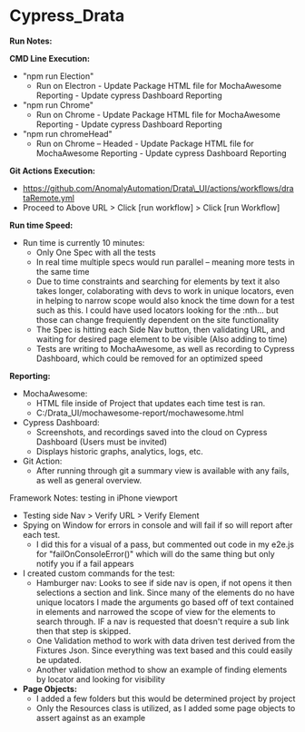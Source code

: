 # Cypress_Drata
**Run Notes:**

**CMD Line Execution:**

- "npm run Election"
  - Run on Electron - Update Package HTML file for MochaAwesome Reporting - Update cypress Dashboard Reporting
- "npm run Chrome"
  - Run on Chrome - Update Package HTML file for MochaAwesome Reporting - Update cypress Dashboard Reporting
- "npm run chromeHead"
  - Run on Chrome – Headed - Update Package HTML file for MochaAwesome Reporting - Update cypress Dashboard Reporting

**Git Actions Execution:**

- https://github.com/AnomalyAutomation/Drata\_UI/actions/workflows/drataRemote.yml
- Proceed to Above URL \> Click [run workflow] \> Click [run Workflow]

**Run time Speed:**

- Run time is currently 10 minutes:
  - Only One Spec with all the tests
  - In real time multiple specs would run parallel – meaning more tests in the same time
  - Due to time constraints and searching for elements by text it also takes longer, colaborating with devs to work in unique locators, even in helping to narrow scope would also knock the time down for a test such as this.  I could have used locators looking for the :nth... but those can change frequiently dependent on the site functionality
  - The Spec is hitting each Side Nav button, then validating URL, and waiting for desired page element to be visible (Also adding to time)
  - Tests are writing to MochaAwesome, as well as recording to Cypress Dashboard, which could be removed for an optimized speed

**Reporting:**

- MochaAwesome:
  - HTML file inside of Project that updates each time test is ran.
  - C:/Drata\_UI/mochawesome-report/mochawesome.html
- Cypress Dashboard:
  - Screenshots, and recordings saved into the cloud on Cypress Dashboard (Users must be invited)
  - Displays historic graphs, analytics, logs, etc.
- Git Action:
  - After running through git a summary view is available with any fails, as well as general overview.

Framework Notes: testing in iPhone viewport

- Testing side Nav \> Verify URL \> Verify Element
- Spying on Window for errors in console and will fail if so will report after each test.
  - I did this for a visual of a pass, but commented out code in my e2e.js for "failOnConsoleError()" which will do the same thing but only notify you if a fail appears
- I created custom commands for the test:
  - Hamburger nav: Looks to see if side nav is open, if not opens it then selections a section and link. Since many of the elements do no have unique locators I made the arguments go based off of text contained in elements and narrowed the scope of view for the elements to search through. IF a nav is requested that doesn't require a sub link then that step is skipped.
  - One Validation method to work with data driven test derived from the Fixtures Json. Since everything was text based and this could easily be updated.
  - Another validation method to show an example of finding elements by locator and looking for visibility
- **Page Objects:**
  - I added a few folders but this would be determined project by project
  - Only the Resources class is utilized, as I added some page objects to assert against as an example
